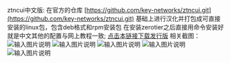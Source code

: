 ztncui中文版:
在官方的仓库 [https://github.com/key-networks/ztncui.git](https://github.com/key-networks/ztncui.git) 基础上进行汉化并打包成可直接安装的linux包，包含deb格式和rpm安装包 在安装zerotier之后直接用命令安装好就是中文其他的配置与网上教程一致; [点击本链接下载发行版](https://gitee.com/opopop880/ztncui/releases)
相关截图：
![输入图片说明](images/0.png)
![输入图片说明](images/1.png)
![输入图片说明](images/2.png)
![输入图片说明](images/3.png)
![输入图片说明](images/4.png)